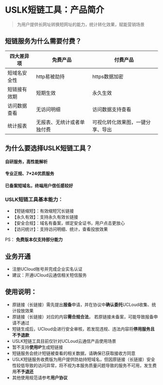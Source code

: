 # USLK短链工具：产品简介


> 为用户提供长网址转换短网址的能力，统计转化效果，赋能营销场景

## 短链服务为什么需要付费？

|四大差异项 | 免费产品 | 付费产品 |
| --- | --- | --- |
|  短域名安全性| http易被劫持 | https数据加密 |
|  短链接有效期| 短期生效 |永久生效  |
|  访问数据查看| 无访问明细 | 访问数据支持查看 |
|  统计报表| 无报表、无统计或者单独付费| 可视化转化效果图，一键分享、导出| 

## 为什么要选择USLK短链工具？

#### 自研服务，高性能解析
#### 专业正规、7*24优质服务
#### 已备案短域名，终端用户信任感较好

### USLK短链工具基本能力：

- 【短链缩短】：有效缩短冗长链接
- 【永久有效】：支持永久有效长链接
- 【安全合规】：域名有备案，绑定安全证书，用户点击更放心
- 【访问统计】：支持访问明细、统计，查看投放效果

PS： **免费版本仅支持部分能力**

## 业务开通
- 注册UCloud账号并完成企业实名认证
- 建议：开通UCloud云通信相关短信服务


## 使用说明：
- 原链接（长链接）需先提出**报备**申请，并在协议中**确认委托**UCLoud收集、统计投放效果
- 原链接（长链接）对应的内容**需合规合法**， 若原链接未备案，可能导致报备申请不通过
- 短链生成后，UCloud会进行安全审核，若发现违规、违法内容将**停用服务且不予退款**
- USLK短链工具目前仅针对UCLoud云通信产品使用场景
- 暂不支持**使用IP**生成短链接
- 短链服务会统计短链被查看的相关数据，请确保已获取接收方同意
- USLK短链服务收费版为用户提供防劫持短域名，但因原链接（长链接）安全性较低导致的访问异常，将不视为本服务质量问题导致的服务不可用，发生费用**不予退还**
- 其他使用规范请参考**用户协议**



